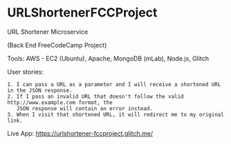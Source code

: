 # URLShortenerFCCProject

URL Shortener Microservice

(Back End FreeCodeCamp Project)

Tools: AWS - EC2 (Ubuntu), Apache, MongoDB (mLab), Node.js, Glitch

User stories:

    1. I can pass a URL as a parameter and I will receive a shortened URL in the JSON response.
    2. If I pass an invalid URL that doesn't follow the valid http://www.example.com format, the 
       JSON response will contain an error instead.
    3. When I visit that shortened URL, it will redirect me to my original link.
    
Live App: https://urlshortener-fccproject.glitch.me/

